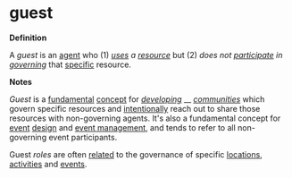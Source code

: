 # guest

**Definition**

A _guest_ is an [agent](https://github.com/gcassel/Modular-Organization-Terminology/blob/master/terms/agent.md) who (1) [_uses_](https://github.com/gcassel/Modular-Organization-Terminology/blob/master/terms/use.md) _a_ [_resource_](https://github.com/gcassel/Modular-Organization-Terminology/blob/master/terms/resource.md) but (2) _does not_ [_participate_](https://github.com/gcassel/Modular-Organization-Terminology/blob/master/terms/participate.md) _in_ [_governing_](https://github.com/gcassel/Modular-Organization-Terminology/blob/master/terms/govern.md) that [specific](https://github.com/gcassel/Modular-Organization-Terminology/blob/master/terms/specific.md) resource.

**Notes**

_Guest_ is a [fundamental](https://github.com/gcassel/Modular-Organization-Terminology/blob/master/terms/base.md) [concept](https://github.com/gcassel/Modular-Organization-Terminology/blob/master/terms/concept.md) for [_developing_](https://github.com/gcassel/Modular-Organization-Terminology/blob/master/terms/develop.md) __ [_communities_](https://github.com/gcassel/Modular-Organization-Terminology/blob/master/terms/community.md) which govern specific resources and [intentionally](https://github.com/gcassel/Modular-Organization-Terminology/blob/master/terms/intend.md) reach out to share those resources with non-governing agents. It's also a fundamental concept for [event](https://github.com/gcassel/Modular-Organization-Terminology/blob/master/terms/event.md) [design](https://github.com/gcassel/Modular-Organization-Terminology/blob/master/terms/design.md) and [event management](https://github.com/gcassel/Modular-Organization-Terminology/blob/master/terms/event-manager.md), and tends to refer to all non-governing event participants.

Guest _roles_ are often [related](https://github.com/gcassel/Modular-Organization-Terminology/blob/master/terms/relate.md) to the governance of specific [locations](https://github.com/gcassel/Modular-Organization-Terminology/blob/master/terms/location.md), [activities](https://github.com/gcassel/Modular-Organization-Terminology/blob/master/terms/activity.md) and [events](https://github.com/gcassel/Modular-Organization-Terminology/blob/master/terms/event.md).
